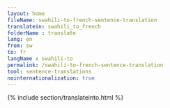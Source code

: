 ```yaml
---
layout: home
fileName: swahili-to-french-sentence-translation
translatein: swahili_to_french
folderName : translate
lang: en
from: sw
to: fr
langName : swahili-to
permalink: /swahili-to-french-sentence-translation
tool: sentence-translations
nointernationalization: true
---
```

{% include section/translateinto.html %}
